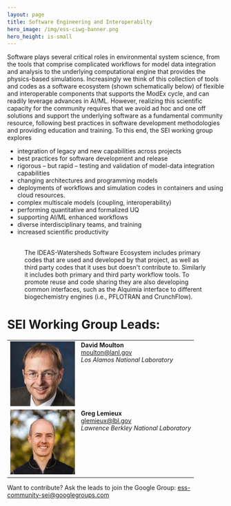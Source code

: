 ```yaml
---
layout: page
title: Software Engineering and Interoperabilty
hero_image: /img/ess-ciwg-banner.png
hero_height: is-small
---
```


Software plays several critical roles in environmental system science,
from the tools that comprise complicated workflows for model data
integration and analysis to the underlying computational engine that
provides the physics-based simulations. Increasingly we think of this
collection of tools and codes as a software ecosystem (shown
schematically below) of flexible and interoperable components that
supports the ModEx cycle, and can readily leverage advances in
AI/ML. However, realizing this scientific capacity for the community
requires that we avoid ad hoc and one off solutions and support the
underlying software as a fundamental community resource, following
best practices in software development methodologies and providing
education and training.  To this end, the SEI working group explores

 * integration of legacy and new capabilities across projects
 * best practices for software development and release
 * rigorous – but rapid – testing and validation of model-data integration capabilities
 * changing architectures and programming models
 * deployments of workflows and simulation codes in containers and using cloud resources.
 * complex multiscale models (coupling, interoperability)
 * performing quantitative and formalized UQ
 * supporting AI/ML enhanced workflows
 * diverse interdisciplinary teams, and training
 * increased scientific productivity

<figure>
  <img src="{{site.url}}/img/IDEAS-Watersheds-software-ecosystem.png" width=750 align=center alt=""/>
  <figcaption>The IDEAS-Watersheds Software Ecosystem includes primary codes that are used and developed by that project, as well as third party codes that it uses but doesn't contribute to.  Similarly it includes both primary and third party workflow tools.  To promote reuse and code sharing they are also developing common interfaces, such as the Alquimia interface to different biogechemistry engines (i.e., PFLOTRAN and CrunchFlow).</figcaption>
</figure>

# SEI Working Group Leads:

<table>
<tbody>
<tr>
<td><img class="alignleft" src="/img/people/moulton.png" alt="David Moulton" width="150" height="150"></td>
<td valign="top"><strong>David Moulton</strong><br />
<a href = "mailto: moulton@lanl.gov">moulton@lanl.gov</a><br />
<em>Los Alamos National Laboratory</em></td>
</tr>
<tr>
<td><img class="alignleft" src="/img/people/lemieux.png" alt="Greg Lemieux" width="150" height="150"></td>
<td valign="top"><strong>Greg Lemieux</strong><br />
<a href = "mailto: glemieux@lbl.gov">glemieux@lbl.gov</a><br />
<em>Lawrence Berkley National Laboratory</em></td>
</tr>
</tbody>
</table>

Want to contribute? Ask the leads to join the Google Group: ess-community-sei@googlegroups.com

